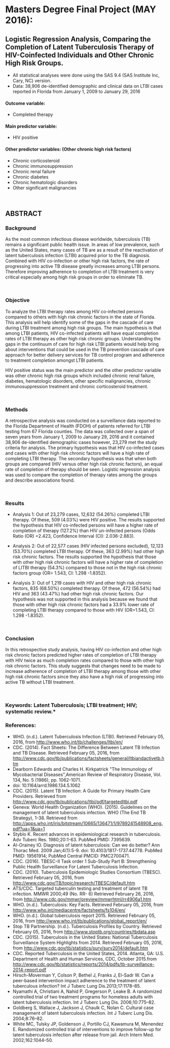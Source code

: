 # Masters Degree Final Project (MAY 2016): 
## Logistic Regression Analysis, Comparing the Completion of Latent Tuberculosis Therapy of HIV-Coinfected Individuals and Other Chronic High Risk Groups.

- All statistical analyses were done using the SAS 9.4 (SAS Institute Inc, Cary, NC) version.
- Data: 38,906 de-identified demographic and clinical data on LTBI cases reported in Florida from January 1, 2009 to January 29, 2016 

#### Outcome variable: 
- Completed therapy 
#### Main predictor variable:
- HIV positive
#### Other predictor variables: (Other chronic high risk factors)
- Chronic corticosteroid
- Chronic immunosuppression
- Chronic renal failure
- Chronic diabetes
- Chronic hematologic disorders
- Other significant malignancies
<p>&nbsp;</p>

## ABSTRACT
<div class="alert alert-block alert-info" style="margin-top: 20px">

### **Background**
As the most common infectious disease worldwide, tuberculosis (TB) remains a significant public health issue. In areas of low prevalence, such as the United States, many cases of TB are as a result of the reactivation of latent tuberculosis infection (LTBI) acquired prior to the TB diagnosis. Combined with HIV co-infection or other high risk factors, the rate of progressing into active TB disease greatly increases among LTBI persons. Therefore improving adherence to completion of LTBI treatment is very critical especially among high risk groups in order to eliminate TB.
<p>&nbsp;</p>

### **Objective**
To analyze the LTBI therapy rates among HIV co-infected persons compared to others with high risk chronic factors in the state of Florida. This analysis will help identify some of the gaps in the cascade of care during LTBI treatment among high risk groups. The main hypothesis is that among LTBI patients, HIV co-infected patients will have equal completion rates of LTBI therapy as other high risk chronic groups. Understanding the gaps in the continuum of care for high risk LTBI patients would help bring about interventions that could be used in the TB prevention cascade of care approach for better delivery services for TB control program and adherence to treatment completion amongst LTBI patients.

</p> HIV positive status was the main predictor and the other predictor variable was other chronic high risk groups which included chronic renal failure, diabetes, hematologic disorders, other specific malignancies, chronic immunosuppression treatment and chronic corticosteroid treatment.
<p>&nbsp;</p>

### **Methods**
A retrospective analysis was conducted on a surveillance data reported to the Florida Department of Health (FDOH) of patients referred for LTBI testing from 67 Florida counties. The data was collected over a span of seven years from January 1, 2009 to January 29, 2016 and it contained 38,906 de-identified demographic cases however, 23,279 met the study criteria for analysis. The primary hypothesis was that HIV co-infected cases and cases with other high risk chronic factors will have a high rate of completing LTBI therapy. The secondary hypothesis was that when both groups are compared (HIV versus other high risk chronic factors), an equal rate of completion of therapy should be seen. Logistic regression analysis was used to compare the completion of therapy rates among the groups and describe associations found.
<p>&nbsp;</p>

### **Results**
* Analysis 1:
Out of 23,279 cases, 12,632 (54.26%) completed LTBI therapy. Of these, 509 (4.03%) were HIV positive. The results supported the hypothesis that HIV co-infected persons will have a higher rate of completion of therapy (127.2%) than HIV un-infected persons (Odds Ratio (OR) =2.423, Confidence Interval (CI): 2.036-2.883).


* Analysis 2:
Out of 22,577 cases (HIV infected persons excluded), 12,123 (53.70%) completed LTBI therapy. Of these, 363 (2.99%) had other high risk chronic factors. The results supported the hypothesis that those with other high risk chronic factors will have a higher rate of completion of LITBI therapy (54.3%) compared to those not in the high risk chronic factors group (OR= 1.543, CI: 1.298 -1.8352).


* Analysis 3:
Out of 1,219 cases with HIV and other high risk chronic factors, 835 (68.50%) completed therapy. Of these, 472 (56.54%) had HIV and 363 (43.47%) had other high risk chronic factors. Our hypothesis was not supported in this analysis because we found that those with other high risk chronic factors had a 33.9% lower rate of completing LTBI therapy compared to those with HIV (OR=1.543, CI: 1.298 -1.8352).
<p>&nbsp;</p>

### **Conclusion**
In this retrospective study analysis, having HIV co-infection and other high risk chronic factors predicted higher rates of completion of LTBI therapy with HIV twice as much completion rates compared to those with other high risk chronic factors. This study suggests that changes need to be made to increase adherence of completion of LTBI therapy among those with other high risk chronic factors since they also have a high risk of progressing into active TB without LTBI treatment.
<p>&nbsp;</p>

### **Keywords: Latent Tuberculosis; LTBI treatment; HIV; systematic review.***


### References:
* WHO. (n.d.). Latent Tuberculosis Infection (LTBI). Retrieved February 05, 2016, from http://www.who.int/tb/challenges/ltbi/en/ 
*	CDC. (2014). Fact Sheets: The Difference Between Latent TB Infection and TB Disease. Retrieved February 05, 2016, from http://www.cdc.gov/tb/publications/factsheets/general/ltbiandactivetb.htm 
*	Dearborn Edwards and Charles H. Kirkpatrick "The Immunology of Mycobacterial Diseases",American Review of Respiratory Disease, Vol. 134, No. 5 (1986), pp. 1062-1071.
*	doi: 10.1164/arrd.1986.134.5.1062
*	CDC. (2015). Latent TB Infection: A Guide for Primary Health Care Providers. Retrieved from http://www.cdc.gov/tb/publications/ltbi/pdf/targetedltbi.pdf 
*	Geneva: World Health Organization (WHO). (2015). Guidelines on the management of latent tuberculosis infection. WHO (The End TB Strategy), 1-38. Retrieved from http://apps.who.int/iris/bitstream/10665/136471/1/9789241548908_eng.pdf?ua=1&ua=1
*	Styblo K. Recent advances in epidemiological research in tuberculosis. Adv Tuberc Res. 1980;20:1-63. PubMed PMID: 7395639.
*	Al-Orainey IO. Diagnosis of latent tuberculosis: Can we do better? Ann Thorac Med. 2009 Jan;4(1):5-9. doi: 10.4103/1817-1737.44778. PubMed PMID: 19561914; PubMed Central PMCID: PMC2700471.
*	CDC. (2016). TBESC-II Task order 1 Sub-Study Part B: Strengthening Public Health Surveillance For Latent Tuberculosis Infection.
*	CDC. (2010). Tuberculosis Epidemiologic Studies Consortium (TBESC). Retrieved February 05, 2016, from http://www.cdc.gov/TB/topic/research/TBESC/default.htm 
*	ATS/CDC. Targeted tuberculin testing and treatment of latent TB infection. MMWR 2000;49 (No. RR- 6) Retrieved February 26, 2016, from http://www.cdc.gov/mmwr/preview/mmwrhtml/rr4906a1.htm 
*	WHO. (n.d.). Tuberculosis: Key Facts. Retrieved February 05, 2016, from http://www.who.int/mediacentre/factsheets/fs104/en/ 
*	WHO. (n.d.). Global tuberculosis report 2015. Retrieved February 05, 2016, from http://www.who.int/tb/publications/global_report/en/ 
*	Stop TB Partnership. (n.d.). Tuberculosis Profiles by Country. Retrieved February 05, 2016, from http://www.stoptb.org/countries/tbdata.asp 
*	CDC. (2015). Tuberculosis in the United States: National Tuberculosis Surveillance System Highlights from 2014. Retrieved February 05, 2016, from http://www.cdc.gov/tb/statistics/surv/surv2014/default.htm 
*	CDC. Reported Tuberculosis in the United States, 2014. Atlanta, GA: U.S. Department of Health and Human Services, CDC, October 2015.from http://www.cdc.gov/tb/statistics/reports/2014/pdfs/tb-surveillance-2014-report.pdf
*	Hirsch-Moverman Y, Colson P, Bethel J, Franks J, El-Sadr W. Can a peer-based intervention impact adherence to the treatment of latent tuberculous infection? Int J Tuberc Lung Dis.2013;17:1178–85.
*	Nyamathi A, Christiani A, Nahid P, Gregerson P, Leake B. A randomized controlled trial of two treatment programs for homeless adults with latent tuberculosis infection. Int J Tuberc Lung Dis. 2006;10:775–82. 
*	Goldberg S, Wallace J, Jackson J, Chaulk C, Nolan C. Cultural case management of latent tuberculosis infection. Int J Tuberc Lung Dis. 2004;8:76–82.
*	White MC, Tulsky JP, Goldenson J, Portillo CJ, Kawamura M, Menendez E. Randomized controlled trial of interventions to improve follow-up for latent tuberculosis infection after release from jail. Arch Intern Med. 2002;162:1044–50.

